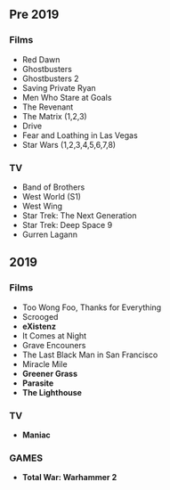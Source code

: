 ## Pre 2019

### Films
   - Red Dawn
   - Ghostbusters
   - Ghostbusters 2
   - Saving Private Ryan
   - Men Who Stare at Goals
   - The Revenant
   - The Matrix (1,2,3)
   - Drive
   - Fear and Loathing in Las Vegas
   - Star Wars (1,2,3,4,5,6,7,8)

### TV
   - Band of Brothers
   - West World (S1)
   - West Wing 
   - Star Trek: The Next Generation
   - Star Trek: Deep Space 9
   - Gurren Lagann

   
## 2019

### Films
   - Too Wong Foo, Thanks for Everything
   - Scrooged
   - **eXistenz**
   - It Comes at Night
   - Grave Encouners
   - The Last Black Man in San Francisco
   - Miracle Mile
   - **Greener Grass**
   - **Parasite**
   - **The Lighthouse**

### TV
   - **Maniac**

### GAMES
   - **Total War: Warhammer 2**